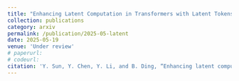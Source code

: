 ```yaml
---
title: "Enhancing Latent Computation in Transformers with Latent Tokens"
collection: publications
category: arxiv
permalink: /publication/2025-05-latent
date: 2025-05-19
venue: 'Under review'
# paperurl: 
# codeurl:
citation: 'Y. Sun, Y. Chen, Y. Li, and B. Ding, “Enhancing latent computation in transformers with latent tokens,” submitted.'
---
```


